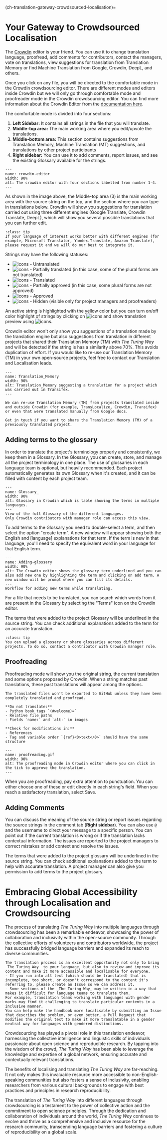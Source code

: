 (ch-translation-gateway-crowdsourced-localisation)=

# Your Gateway to Crowdsourced Localisation

The [Crowdin](https://crowdin.com/) editor is your friend.
You can use it to change translation language, proofread, add comments for contributors, contact the managers, vote on translations, view suggestions for translation from Translation Memory or find Machine Translation from Google, Crowdin, DeepL, and others.

Once you click on any file, you will be directed to the comfortable mode in the Crowdin crowdsourcing editor. 
There are different modes and editors inside Crowdin but we will only go through comfortable mode and proofreader mode in the Crowdin crowdsourcing editor.
You can find more information about the Crowdin Editor from the [documentation here](https://support.crowdin.com/enterprise/getting-started-for-translators/).

The comfortable mode is divided into four sections:
1. **Left Sidebar:** It contains all strings in the file that you will translate.
2. **Middle-top area:** The main working area where you edit/upvote the translations.
3. **Middle-bottom area:** This section contains suggestions from Translation Memory, Machine Translation (MT) suggestions, and translations by other project participants
4. **Right sidebar:** You can use it to add comments, report issues, and see the existing Glossary available for the strings.


```{figure} ../../figures/crowdin-editor.*
---
name: crowdin-editor
width: 90%
alt: The crowdin editor with four sections labelled from number 1-4.
---
```  

As shown in the image above, the Middle-top area (3) is the main working area with the source string on the top, and the section where you can type in translations below. 
Crowdin will show you suggestions for translation carried out using three different engines (Google Translate, Crowdin Translate, DeepL), which will show you several possible translations that you can further edit.

```{admonition} Add Translation Engine
:class: tip
If your language of interest works better with different engines (for example, Microsoft Translator, Yandex.Translate, Amazon Translate), please request it and we will do our best to integrate it.  
```
Strings may have the following statuses:

- ![icons](../../figures/icons/untranslated_icon.png) - Untranslated
- ![icons](../../figures/icons/partially_translated_icon.png) - Partially translated (in this case, some of the plural forms are not translated)
- ![icons](../../figures/icons/translated_icon.png) - Translated
- ![icons](../../figures/icons/partially_approved_icon.png) - Partially approved (in this case, some plural forms are not approved)
- ![icons](../../figures/icons/approved_icon.png) - Approved
- ![icons](../../figures/icons/hidden_icon.png) - Hidden (visible only for project managers and proofreaders)

An active string is highlighted with the yellow color but you can turn on/off color highlight of strings by clicking on ![icons](../../figures/icons/preview_filter.png) and show translation preview using ![icons](../../figures/icons/eye.png).

Crowdin editor won't only show you suggestions of a translation made by the translation engine but also suggestions from translation in different projects that shared their Translation Memory (TM) with _The Turing Way_ and will be detected if the string is has a similarity above 70%.
This avoids duplication of effort.
If you would like to re-use our Translation Memory (TM) in your own open-source projects, feel free to contact our Translation and Localisation leads.  

```{figure} ../../figures/translation-memory.*
---
name: Translation_Memory
width: 90%
alt: Translation_Memory suggesting a translation for a project which was carried out in Transifex.
---
```  

```{important}
We can re-use Translation Memory (TM) from projects translated inside and outside Crowdin (for example, TransLocalize, Crowdin, Transifex) or even that were translated manually from Google docs.

Get in touch if you want to share the Translation Memory (TM) of a previously translated project.
```

## Adding terms to the glossary

In order to translate the project's terminology properly and consistently, we keep them in a Glossary.
In the Glossary, you can create, store, and manage all the project terminology in one place. 
The use of glossaries in each language team is optional, but heavily recommended. Each project automatically generates its own Glossary when it's created, and it can be filled with content by each project team. 

```{figure} ../../figures/Glossary.*
---
name: Glossary_
width: 90%
alt: Glossary in Crowdin which is table showing the terms in multiple languages.
---
View of the full Glossary of the different languages. 
Only Crowdin contributors with manager role can access this view.
```  


To add terms to the Glossary you need to double-select a term, and then select the option "create term". 
A new window will appear showing both the English and [language] explanations for that term. 
If the term is new in that language, you'll need to specify the equivalent word in your language for that English term.

```{figure} ../../figures/adding-glossary.*
---
name: Adding-glossary
width: 90%
alt: The Crowdin editor shows the glossary term underlined and you can also add new one by highlighting the term and clicking on add term. A new window will be prompt where you can fill its details.
---
Workflow for adding new terms while translating.
```

For a file that needs to be translated, you can search which words from it are present in the Glossary by selecting the "Terms" icon on the Crowdin editor.

The terms that were added to the project Glossary will be underlined in the source string.
You can check additional explanations added to the term for an accurate translation.


```{admonition} Tip
:class: tip
You can upload a glossary or share glossaries across different projects. To do so, contact a contributor with Crowdin manager role.
```

## Proofreading

Proofreading mode will show you the original string, the current translation and some options proposed by Crowdin.
When a string matches past translations, these past translations will appear among the options.

```{warning}
The translated files won't be exported to GitHub unless they have been completely translated and proofread.

**Do not translate:**
- Python book tags `(#welcome)=`
- Relative file paths
- Fields `name:` and `alt:` in images

**Check for modifications in:**
- References
- Tag and variable order `{ref}<0>text</0>` should have the same structure
```

```{figure} ../../figures/proofreading.gif
---
name: proofreading.gif
width: 90%
alt: The proofreading mode in Crowdin editor where you can click in the tick to approve the translation.
---
```  

When you are proofreading, pay extra attention to punctuation. 
You can either choose one of these or edit directly in each string's field. 
When you reach a satisfactory translation, select Save.


## Adding Comments

You can discuss the meaning of the source string or report issues regarding the source strings in the comment tab (**Right sidebar**). 
You can also use `@` and the username to direct your message to a specific person. 
You can point out if the current translation is wrong or if the translation lacks contextual information.
The issues are reported to the project managers to correct mistakes or add context and resolve the issues.

The terms that were added to the project glossary will be underlined in the source string. 
You can check additional explanations added to the term to help with accurate translation.
A project manager can also give you permission to add terms to the project glossary.

# Embracing Global Accessibility through Localisation and Crowdsourcing

The process of translating _The Turing Way_ into multiple languages through crowdsourcing has been a remarkable endeavor, showcasing the power of collaboration and inclusivity within the open-source community.
Through the collective efforts of volunteers and contributors worldwide, the project has successfully bridged language barriers and expanded its reach to diverse communities.

```{important}
The translation process is an excellent opportunity not only to bring _The Turing Way_ to your language, but also to review and improve its content and make it more accessible and localisable for everyone. 
- If you run into alt text (which should be translated) that is incomplete, too short, or doesn't correspond to the content it's referring to, please create an Issue so we can address it.
- Some sections of the _The Turing Way_ may be written in a way that makes it difficult for language teams to translate them.
For example, translation teams working with languages with gender marks may find it challenging to translate particular contents in a inclusive manner. 
You can help make the handbook more localisable by submitting an Issue that describes the problem, or even better, a Pull Request that modifies the original text to make it more translatable in a gender neutral way for languages with gendered distinctions.
```

Crowdsourcing has played a pivotal role in this translation endeavor, harnessing the collective intelligence and linguistic skills of individuals passionate about open science and reproducible research. 
By tapping into the wisdom of the crowd, _The Turing Way_ has been able to leverage the knowledge and expertise of a global network, ensuring accurate and contextually relevant translations.

The benefits of localising and translating _The Turing Way_ are far-reaching.
It not only makes this invaluable resource more accessible to non-English-speaking communities but also fosters a sense of inclusivity, enabling researchers from various cultural backgrounds to engage with best practices and principles in research reproducibility.

The translation of _The Turing Way_ into different languages through crowdsourcing is a testament to the power of collective action and the commitment to open science principles. 
Through the dedication and collaboration of individuals around the world, _The Turing Way_ continues to evolve and thrive as a comprehensive and inclusive resource for the research community, transcending language barriers and fostering a culture of reproducibility on a global scale.
